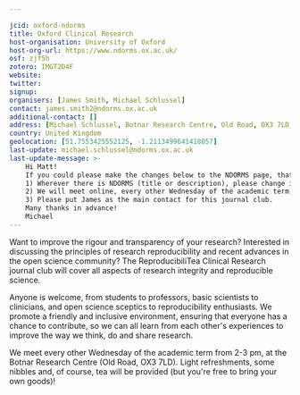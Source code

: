 ```yaml
---

jcid: oxford-ndorms
title: Oxford Clinical Research
host-organisation: University of Oxford
host-org-url: https://www.ndorms.ox.ac.uk/
osf: zjf5h
zotero: IMGT2D4F
website: 
twitter: 
signup: 
organisers: [James Smith, Michael Schlussel]
contact: james.smith2@ndorms.ox.ac.uk
additional-contact: []
address: [Michael Schlussel, Botnar Research Centre, Old Road, OX3 7LD, Oxford]
country: United Kingdom
geolocation: [51.7553425552125, -1.2113499641418057]
last-update: michael.schlussel@ndorms.ox.ac.uk
last-update-message: >-
    Hi Matt!
    If you could please make the changes below to the NDORMS page, that would be very much appreciated:
    1) Wherever there is NDORMS (title or description), please change it to Clinical Research.
    2) We will meet online, every other Wednesday of the academic term, from 2-3 pm. So, if you could also update that in the description, it would be awesome.
    3) Please put James as the main contact for this journal club.
    Many thanks in advance!
    Michael
---
```


Want to improve the rigour and transparency of your research? Interested in discussing the principles of research reproducibility and recent advances in the open science community? The ReproducibiliTea Clinical Research journal club will cover all aspects of research integrity and reproducible science.

Anyone is welcome, from students to professors, basic scientists to clinicians, and open science sceptics to reproducibility enthusiasts. We promote a friendly and inclusive environment, ensuring that everyone has a chance to contribute, so we can all learn from each other's experiences to improve the way we think, do and share research.

We meet every other Wednesday of the academic term from 2-3 pm, at the Botnar Research Centre (Old Road, OX3 7LD). Light refreshments, some nibbles and, of course, tea will be provided (but you're free to bring your own goods)!
